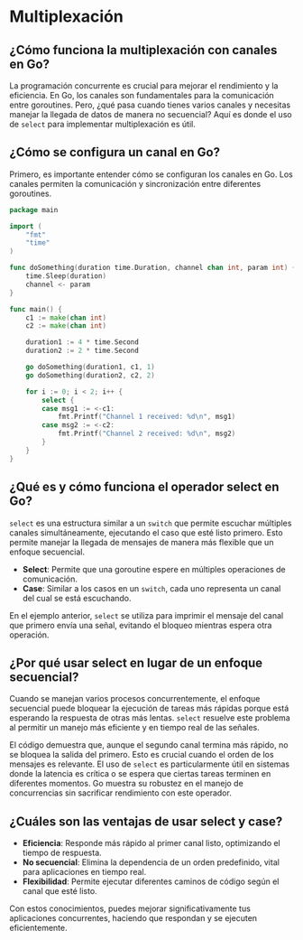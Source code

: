 # Multiplexación

## ¿Cómo funciona la multiplexación con canales en Go?

La programación concurrente es crucial para mejorar el rendimiento y la eficiencia. En Go, los canales son fundamentales para la comunicación entre goroutines. Pero, ¿qué pasa cuando tienes varios canales y necesitas manejar la llegada de datos de manera no secuencial? Aquí es donde el uso de `select` para implementar multiplexación es útil.

## ¿Cómo se configura un canal en Go?

Primero, es importante entender cómo se configuran los canales en Go. Los canales permiten la comunicación y sincronización entre diferentes goroutines.

```go
package main

import (
    "fmt"
    "time"
)

func doSomething(duration time.Duration, channel chan int, param int) {
    time.Sleep(duration)
    channel <- param
}

func main() {
    c1 := make(chan int)
    c2 := make(chan int)

    duration1 := 4 * time.Second
    duration2 := 2 * time.Second

    go doSomething(duration1, c1, 1)
    go doSomething(duration2, c2, 2)

    for i := 0; i < 2; i++ {
        select {
        case msg1 := <-c1:
            fmt.Printf("Channel 1 received: %d\n", msg1)
        case msg2 := <-c2:
            fmt.Printf("Channel 2 received: %d\n", msg2)
        }
    }
}
```

## ¿Qué es y cómo funciona el operador select en Go?

`select` es una estructura similar a un `switch` que permite escuchar múltiples canales simultáneamente, ejecutando el caso que esté listo primero. Esto permite manejar la llegada de mensajes de manera más flexible que un enfoque secuencial.

- **Select**: Permite que una goroutine espere en múltiples operaciones de comunicación.
- **Case**: Similar a los casos en un `switch`, cada uno representa un canal del cual se está escuchando.

En el ejemplo anterior, `select` se utiliza para imprimir el mensaje del canal que primero envía una señal, evitando el bloqueo mientras espera otra operación.

## ¿Por qué usar select en lugar de un enfoque secuencial?

Cuando se manejan varios procesos concurrentemente, el enfoque secuencial puede bloquear la ejecución de tareas más rápidas porque está esperando la respuesta de otras más lentas. `select` resuelve este problema al permitir un manejo más eficiente y en tiempo real de las señales.

El código demuestra que, aunque el segundo canal termina más rápido, no se bloquea la salida del primero. Esto es crucial cuando el orden de los mensajes es relevante. El uso de `select` es particularmente útil en sistemas donde la latencia es crítica o se espera que ciertas tareas terminen en diferentes momentos. Go muestra su robustez en el manejo de concurrencias sin sacrificar rendimiento con este operador.

## ¿Cuáles son las ventajas de usar select y case?

- **Eficiencia**: Responde más rápido al primer canal listo, optimizando el tiempo de respuesta.
- **No secuencial**: Elimina la dependencia de un orden predefinido, vital para aplicaciones en tiempo real.
- **Flexibilidad**: Permite ejecutar diferentes caminos de código según el canal que esté listo.

Con estos conocimientos, puedes mejorar significativamente tus aplicaciones concurrentes, haciendo que respondan y se ejecuten eficientemente.
